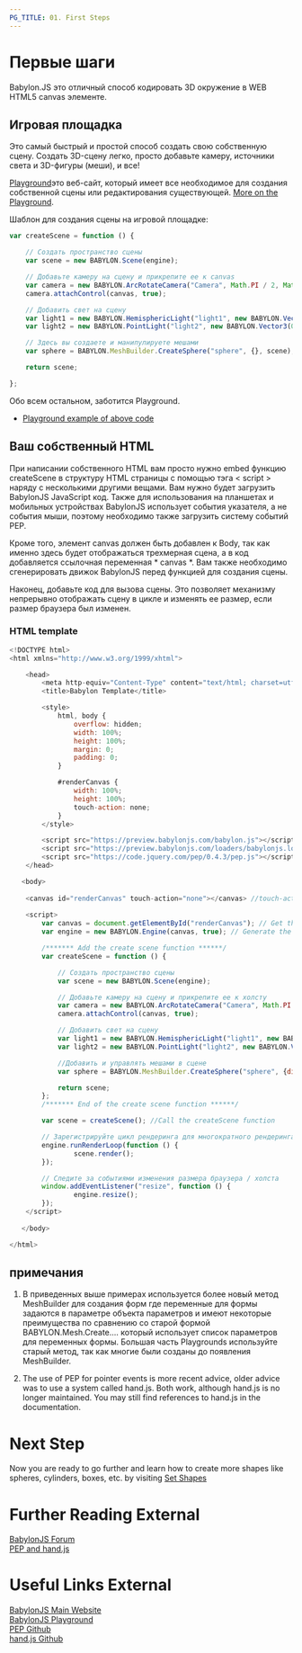 ```yaml
---
PG_TITLE: 01. First Steps
---
```


# Первые шаги

Babylon.JS это отличный способ кодировать 3D окружение в WEB HTML5 canvas элементе. 

## Игровая площадка

Это самый быстрый и простой способ создать свою собственную сцену. Создать 3D-сцену легко, просто добавьте камеру, источники света и 3D-фигуры (меши), и все! 

[Playground](http://babylonjs-playground.com)это веб-сайт, который имеет все необходимое для создания собственной сцены или редактирования существующей. [More on the Playground](/features/Playground).

Шаблон для создания сцены на игровой площадке:

```javascript
var createScene = function () {

    // Создать пространство сцены
    var scene = new BABYLON.Scene(engine);

    // Добавьте камеру на сцену и прикрепите ее к canvas
    var camera = new BABYLON.ArcRotateCamera("Camera", Math.PI / 2, Math.PI / 2, 2, BABYLON.Vector3.Zero(), scene);
    camera.attachControl(canvas, true);

    // Добавить свет на сцену
    var light1 = new BABYLON.HemisphericLight("light1", new BABYLON.Vector3(1, 1, 0), scene);
    var light2 = new BABYLON.PointLight("light2", new BABYLON.Vector3(0, 1, -1), scene);

    // Здесь вы создаете и манипулируете мешами
    var sphere = BABYLON.MeshBuilder.CreateSphere("sphere", {}, scene);

    return scene;

};
```

Обо всем остальном, заботится Playground.

* [Playground example of above code](http://www.babylonjs-playground.com/#WG9OY#1)

## Ваш собственный HTML

При написании собственного HTML вам просто нужно embed функцию createScene в структуру HTML страницы с помощью тэга &lt; script &gt; наряду с несколькими другими вещами. Вам нужно будет загрузить BabylonJS JavaScript код. Также для использования на планшетах и ​​мобильных устройствах BabylonJS использует события указателя, а не события мыши, поэтому необходимо также загрузить систему событий PEP. 

Кроме того, элемент canvas должен быть добавлен к Body, так как именно здесь будет отображаться трехмерная сцена, а в код добавляется ссылочная переменная * canvas *. Вам также необходимо сгенерировать движок BabylonJS перед функцией для создания сцены.

Наконец, добавьте код для вызова сцены. Это позволяет механизму непрерывно отображать сцену в цикле и изменять ее размер, если размер браузера был изменен.

### HTML template

```javascript
<!DOCTYPE html>
<html xmlns="http://www.w3.org/1999/xhtml">

    <head>
        <meta http-equiv="Content-Type" content="text/html; charset=utf-8"/>
        <title>Babylon Template</title>

        <style>
            html, body {
                overflow: hidden;
                width: 100%;
                height: 100%;
                margin: 0;
                padding: 0;
            }

            #renderCanvas {
                width: 100%;
                height: 100%;
                touch-action: none;
            }
        </style>

        <script src="https://preview.babylonjs.com/babylon.js"></script>
        <script src="https://preview.babylonjs.com/loaders/babylonjs.loaders.min.js"></script>
        <script src="https://code.jquery.com/pep/0.4.3/pep.js"></script>
    </head>

   <body>
   
	<canvas id="renderCanvas" touch-action="none"></canvas> //touch-action="none" for best results from PEP
	
	<script>
        var canvas = document.getElementById("renderCanvas"); // Get the canvas element 
        var engine = new BABYLON.Engine(canvas, true); // Generate the BABYLON 3D engine

        /******* Add the create scene function ******/
        var createScene = function () {

            // Создать пространство сцены
            var scene = new BABYLON.Scene(engine);

            // Добавьте камеру на сцену и прикрепите ее к холсту
            var camera = new BABYLON.ArcRotateCamera("Camera", Math.PI / 2, Math.PI / 2, 2, new BABYLON.Vector3(0,0,5), scene);
            camera.attachControl(canvas, true);

            // Добавить свет на сцену
            var light1 = new BABYLON.HemisphericLight("light1", new BABYLON.Vector3(1, 1, 0), scene);
            var light2 = new BABYLON.PointLight("light2", new BABYLON.Vector3(0, 1, -1), scene);

            //Добавить и управлять мешами в сцене
            var sphere = BABYLON.MeshBuilder.CreateSphere("sphere", {diameter:2}, scene);

            return scene;
        };
        /******* End of the create scene function ******/	

        var scene = createScene(); //Call the createScene function

        // Зарегистрируйте цикл рендеринга для многократного рендеринга сцены
        engine.runRenderLoop(function () { 
                scene.render();
        });

        // Следите за событиями изменения размера браузера / холста
        window.addEventListener("resize", function () { 
                engine.resize();
        });
	</script>
   
   </body>

</html>
```

## примечания

1. В приведенных выше примерах используется более новый метод MeshBuilder для создания форм где переменные для формы задаются в параметре объекта параметров и имеют некоторые преимущества по сравнению со старой формой BABYLON.Mesh.Create.... который использует список параметров для переменных формы. Большая часть Playgrounds используйте старый метод, так как многие были созданы до появления MeshBuilder. 

2. The use of PEP for pointer events is more recent advice, older advice was to use a system called hand.js. Both work, although hand.js is no longer maintained. You may still find references to hand.js in the documentation. 

# Next Step

Now you are ready to go further and learn how to create more shapes like spheres, cylinders, boxes, etc. by visiting [Set Shapes](/babylon101/Discover_Basic_Elements)

# Further Reading External
[BabylonJS Forum](https://forum.babylonjs.com)  
[PEP and hand.js](http://www.html5gamedevs.com/topic/22474-how-does-babylonjs-get-pointer-events-working/#comment-127993)  

# Useful Links External

[BabylonJS Main Website](http://www.babylonjs.com/)  
[BabylonJS Playground](http://babylonjs-playground.com)  
[PEP Github](https://github.com/jquery/PEP)  
[hand.js Github](https://github.com/Deltakosh/handjs)  




